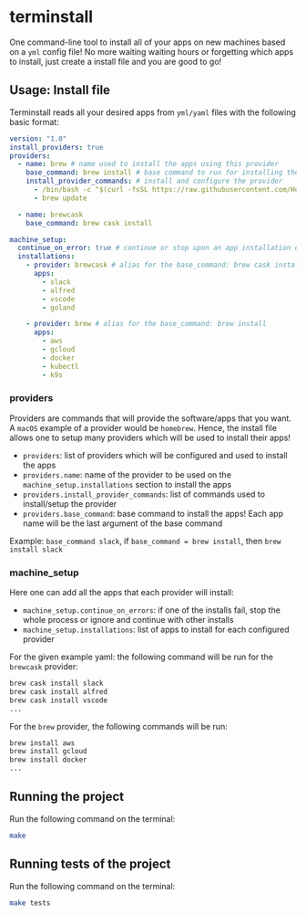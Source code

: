 # terminstall

One command-line tool to install all of your apps on new machines based on a `yml` config file! No more waiting waiting hours or forgetting which apps to install, just create a install file and you are good to go!

## Usage: Install file

Terminstall reads all your desired apps from `yml/yaml` files with the following basic format:

```yml
version: "1.0"
install_providers: true
providers:
  - name: brew # name used to install the apps using this provider
    base_command: brew install # base command to run for installing the apps when this provider is used
    install_provider_commands: # install and configure the provider
      - /bin/bash -c "$(curl -fsSL https://raw.githubusercontent.com/Homebrew/install/master/install.sh)"
      - brew update

  - name: brewcask
    base_command: brew cask install

machine_setup:
  continue_on_error: true # continue or stop upon an app installation error
  installations:
    - provider: brewcask # alias for the base_command: brew cask install
      apps:
        - slack
        - alfred
        - vscode
        - goland

    - provider: brew # alias for the base_command: brew install
      apps:
        - aws
        - gcloud
        - docker
        - kubectl
        - k9s
```

### providers

Providers are commands that will provide the software/apps that you want. A `macOS` example of a provider would be `homebrew`. Hence, the install file allows one to setup many providers which will be used to install their apps!

- `providers`: list of providers which will be configured and used to install the apps
- `providers.name`: name of the provider to be used on the `machine_setup.installations` section to install the apps
- `providers.install_provider_commands`: list of commands used to install/setup the provider
- `providers.base_command`: base command to install the apps! Each app name will be the last argument of the base command

Example: `base_command slack`, if `base_command = brew install`, then `brew install slack`

### machine_setup

Here one can add all the apps that each provider will install:

- `machine_setup.continue_on_errors`: if one of the installs fail, stop the whole process or ignore and continue with other installs
- `machine_setup.installations`: list of apps to install for each configured provider

For the given example yaml: the following command will be run for the `brewcask` provider:

```bash
brew cask install slack
brew cask install alfred
brew cask install vscode
...
```

For the `brew` provider, the following commands will be run:

```bash
brew install aws
brew install gcloud
brew install docker
...
```

## Running the project

Run the following command on the terminal:

```bash
make
```

## Running tests of the project

Run the following command on the terminal:

```bash
make tests
```
